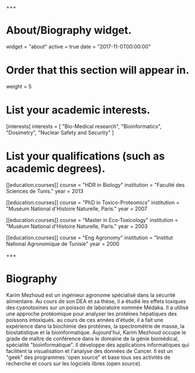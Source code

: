 +++
# About/Biography widget.
widget = "about"
active = true
date = "2017-11-0T00:00:00"

# Order that this section will appear in.
weight = 5

# List your academic interests.
[interests]
  interests = [
    "Bio-Medical research",
    "Bioinformatics",
    "Dosimetry",
    "Nuclear Safety and Security"
  ]

# List your qualifications (such as academic degrees).
[[education.courses]]
  course = "HDR in Biology"
  institution = "Faculté des Sciences de Tunis."
  year = 2013
  
[[education.courses]]
  course = "PhD in Toxico-Proteomics"
  institution = "Muséum National d'Histoire Naturelle, Paris."
  year = 2007

[[education.courses]]
  course = "Master in Eco-Toxicology"
  institution = "Muséum National d'Histoire Naturelle, Paris."
  year = 2003

[[education.courses]]
  course = "Eng Agronomy"
  institution = "Institut National Agronomique de Tunisie"
  year = 2000
 
+++

# Biography

Karim Mezhoud est un ingénieur agronome spécialisé dans la sécurité alimentaire. Au cours de son DEA et sa thèse, il a étudié les effets toxiques des cyanotoxines sur un poisson de laboratoire nommée Médaka. Il a utilisé une approche protéomique pour analyser les protéines hépatiques des poissons intoxiqués. au cours de ces années d'étude, il a fait une expérience dans la biochimie des protéines, la spectrométrie de masse, la biostatistique et la bioinformatique.
Aujourd'hui, Karim Mezhoud occupe le grade de  maître de conférence dans le domaine de la génie biomédical, spécialité "bioinformatique". Il développe  des applications informatiques qui facilitent la visualisation et l'analyse des données de Cancer. Il est un "geek" des programmes 'open source" et base tous ses activités de recherche et cours sur les logiciels libres (open source).  
